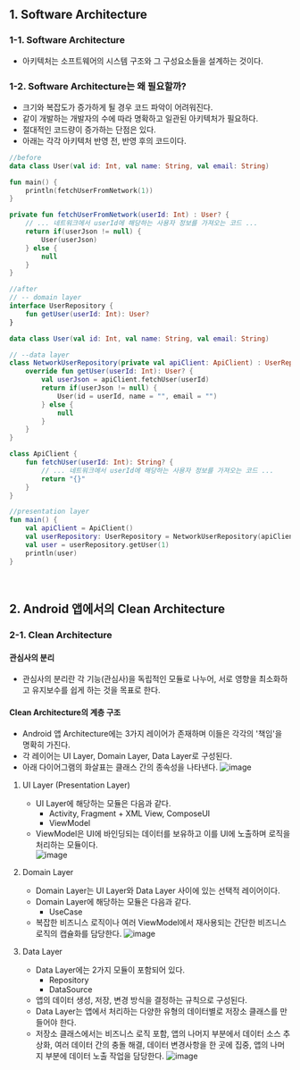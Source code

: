 ## 1. Software Architecture


### 1-1. Software Architecture


- 아키텍처는 소프트웨어의 시스템 구조와 그 구성요소들을 설계하는 것이다.


### 1-2. Software Architecture는 왜 필요할까?


- 크기와 복잡도가 증가하게 될 경우 코드 파악이 어려워진다.
- 같이 개발하는 개발자의 수에 따라 명확하고 일관된 아키텍처가 필요하다.
- 절대적인 코드량이 증가하는 단점은 있다.
- 아래는 각각 아키텍처 반영 전, 반영 후의 코드이다.


```kotlin
//before
data class User(val id: Int, val name: String, val email: String)

fun main() {
    println(fetchUserFromNetwork(1))
}

private fun fetchUserFromNetwork(userId: Int) : User? {
    // ... 네트워크에서 userId에 해당하는 사용자 정보를 가져오는 코드 ...
    return if(userJson != null) {
        User(userJson)
    } else {
        null
    }
}
```
```kotlin
//after
// -- domain layer
interface UserRepository {
    fun getUser(userId: Int): User?
}

data class User(val id: Int, val name: String, val email: String)

// --data layer
class NetworkUserRepository(private val apiClient: ApiClient) : UserRepository {
    override fun getUser(userId: Int): User? {
        val userJson = apiClient.fetchUser(userId)
        return if(userJson != null) {
            User(id = userId, name = "", email = "")
        } else {
            null
        }
    }
}

class ApiClient {
    fun fetchUser(userId: Int): String? {
        // ... 네트워크에서 userId에 해당하는 사용자 정보를 가져오는 코드 ...
        return "{}"
    }
}

//presentation layer
fun main() {
    val apiClient = ApiClient()
    val userRepository: UserRepository = NetworkUserRepository(apiClient)
    val user = userRepository.getUser(1)
    println(user)
}
```
<br>

## 2. Android 앱에서의 Clean Architecture


### 2-1. Clean Architecture


#### 관심사의 분리


- 관심사의 분리란 각 기능(관심사)을 독립적인 모듈로 나누어, 서로 영향을 최소화하고 유지보수를 쉽게 하는 것을 목표로 한다.


#### Clean Architecture의 계층 구조


- Android 앱 Architecture에는 3가지 레이어가 존재하며 이들은 각각의 '책임'을 명확히 가진다.
- 각 레이어는 UI Layer, Domain Layer, Data Layer로 구성된다.
- 아래 다이어그램의 화살표는 클래스 간의 종속성을 나타낸다.
![image](https://github.com/user-attachments/assets/026bad3c-5682-452a-84d8-f5b2bebd79e3)
1) UI Layer (Presentation Layer)
   - UI Layer에 해당하는 모듈은 다음과 같다.
     - Activity, Fragment + XML View, ComposeUI
     - ViewModel
   - ViewModel은 UI에 바인딩되는 데이터를 보유하고 이를 UI에 노출하며 로직을 처리하는 모듈이다. <br>
   ![image](https://github.com/user-attachments/assets/c83faf4e-92f0-4225-9280-365161c1a934)

2) Domain Layer
   - Domain Layer는 UI Layer와 Data Layer 사이에 있는 선택적 레이어이다.
   - Domain Layer에 해당하는 모듈은 다음과 같다.
     - UseCase
   - 복잡한 비즈니스 로직이나 여러 ViewModel에서 재사용되는 간단한 비즈니스 로직의 캡슐화를 담당한다.
   ![image](https://github.com/user-attachments/assets/707d15ac-b99b-44a8-9878-939a58fae8ef)
3) Data Layer
   - Data Layer에는 2가지 모듈이 포함되어 있다.
     - Repository
     - DataSource
   - 앱의 데이터 생성, 저장, 변경 방식을 결정하는 규칙으로 구성된다.
   - Data Layer는 앱에서 처리하는 다양한 유형의 데이터별로 저장소 클래스를 만들어야 한다.
   - 저장소 클래스에서는 비즈니스 로직 포함, 앱의 나머지 부분에서 데이터 소스 추상화, 여러 데이터 간의 충돌 해결, 데이터 변경사항을 한 곳에 집중, 앱의 나머지 부분에 데이터 노출 작업을 담당한다.
   ![image](https://github.com/user-attachments/assets/ef0a334f-ce7e-4ed4-a6d5-cbcb192c3232)

